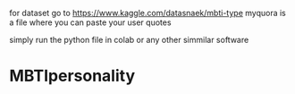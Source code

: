 for dataset go to https://www.kaggle.com/datasnaek/mbti-type
myquora is a file where you can paste your user quotes

simply run the python file in colab or any other simmilar software

# MBTIpersonality
